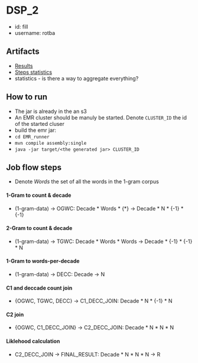 # DSP_2
- id: fill
- username: rotba

## Artifacts
- [Results](https://s3.console.aws.amazon.com/s3/buckets/jarbucket1653138772100?region=us-east-1&prefix=fouts/&showversions=false)
- [Steps statistics](https://s3.console.aws.amazon.com/s3/buckets/aws-logs-494081938343-us-east-1?region=us-east-1&prefix=elasticmapreduce/j-1DFJDUJD78PTU/steps/&showversions=false)
- statistics - is there a way to aggregate everything?

## How to run
- The jar is already in the an s3
- An EMR cluster should be manuly be started. Denote `CLUSTER_ID` the id of the started cluser
- build the emr jar:
 - `cd EMR_runner`
 - `mvn compile assembly:single`
 - `java -jar target/<the generated jar> CLUSTER_ID` <language>
 
## Job flow steps
 - Denote _Words_ the set of all the words in the 1-gram corpus
 #### 1-Gram to count & decade
 - (1-gram-data) -> OGWC: Decade * Words * {*} -> Decade * N * {-1} * {-1}
 #### 2-Gram to count & decade
 - (1-gram-data) -> TGWC: Decade * Words * Words -> Decade * {-1} * {-1} * N
 #### 1-Gram to words-per-decade
 - (1-gram-data) -> DECC: Decade -> N
 #### C1 and deccade count join
 - {OGWC, TGWC, DECC} -> C1_DECC_JOIN: Decade * N * {-1} * N
 #### C2 join
 - {OGWC, C1_DECC_JOIN} -> C2_DECC_JOIN: Decade * N * N * N
 #### Liklehood calculation
 - C2_DECC_JOIN -> FINAL_RESULT: Decade * N * N * N -> R
 

